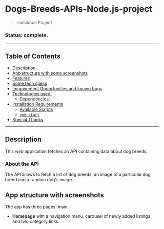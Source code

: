 # Dogs-Breeds-APIs-Node.js-project
> Individual Project 
### Status: complete.
___
## Table of Contents

  - [Description](#description)
  - [App structure with some screenshots](#app-structure-with-some-screenshots)
  - [Features](#features)
  - [Some tech specs](#some-tech-specs)
  - [Improvement Opportunities and known bugs](#improvement-opportunities-and-known-bugs)
  - [Technologies used:](#technologies-used)
    - [Dependencies:](#dependencies)
  - [Installation Requirements](#installation-requirements)
    - [Available Scripts](#available-scripts)
    - [`npm start`](#npm-start)
  - [Special Thanks](#special-thanks)

---
## Description 
This web application fetches an API containing data about dog breeds.

### About the API
The API allows to fetch a list of dog breeds, an image of a particular dog breed and a random dog's image. 

## App structure with screenshots
The app has three pages: main, 
- **Homepage** with a navigation menu, carousel of newly added listings and two category links.